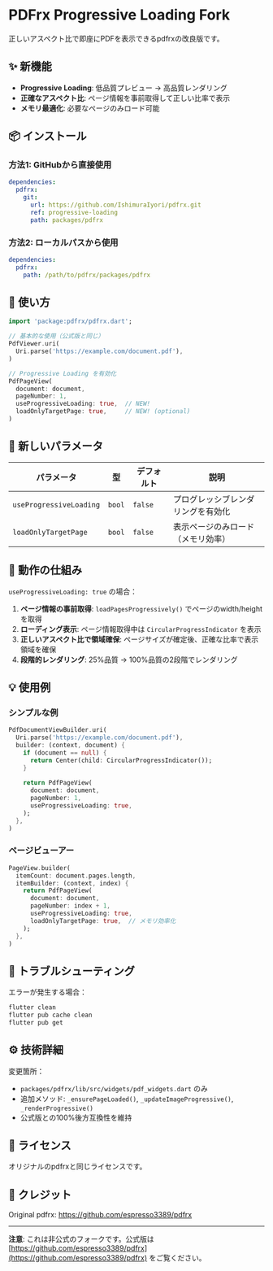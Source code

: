 # PDFrx Progressive Loading Fork

正しいアスペクト比で即座にPDFを表示できるpdfrxの改良版です。

## ✨ 新機能

- **Progressive Loading**: 低品質プレビュー → 高品質レンダリング
- **正確なアスペクト比**: ページ情報を事前取得して正しい比率で表示
- **メモリ最適化**: 必要なページのみロード可能

## 📦 インストール

### 方法1: GitHubから直接使用

```yaml
dependencies:
  pdfrx:
    git:
      url: https://github.com/IshimuraIyori/pdfrx.git
      ref: progressive-loading
      path: packages/pdfrx
```

### 方法2: ローカルパスから使用

```yaml
dependencies:
  pdfrx:
    path: /path/to/pdfrx/packages/pdfrx
```

## 🚀 使い方

```dart
import 'package:pdfrx/pdfrx.dart';

// 基本的な使用（公式版と同じ）
PdfViewer.uri(
  Uri.parse('https://example.com/document.pdf'),
)

// Progressive Loading を有効化
PdfPageView(
  document: document,
  pageNumber: 1,
  useProgressiveLoading: true,  // NEW!
  loadOnlyTargetPage: true,     // NEW! (optional)
)
```

## 📝 新しいパラメータ

| パラメータ | 型 | デフォルト | 説明 |
|-----------|-----|----------|------|
| `useProgressiveLoading` | `bool` | `false` | プログレッシブレンダリングを有効化 |
| `loadOnlyTargetPage` | `bool` | `false` | 表示ページのみロード（メモリ効率） |

## 🎯 動作の仕組み

`useProgressiveLoading: true` の場合：

1. **ページ情報の事前取得**: `loadPagesProgressively()` でページのwidth/heightを取得
2. **ローディング表示**: ページ情報取得中は `CircularProgressIndicator` を表示
3. **正しいアスペクト比で領域確保**: ページサイズが確定後、正確な比率で表示領域を確保
4. **段階的レンダリング**: 25%品質 → 100%品質の2段階でレンダリング

## 💡 使用例

### シンプルな例

```dart
PdfDocumentViewBuilder.uri(
  Uri.parse('https://example.com/document.pdf'),
  builder: (context, document) {
    if (document == null) {
      return Center(child: CircularProgressIndicator());
    }
    
    return PdfPageView(
      document: document,
      pageNumber: 1,
      useProgressiveLoading: true,
    );
  },
)
```

### ページビューアー

```dart
PageView.builder(
  itemCount: document.pages.length,
  itemBuilder: (context, index) {
    return PdfPageView(
      document: document,
      pageNumber: index + 1,
      useProgressiveLoading: true,
      loadOnlyTargetPage: true,  // メモリ効率化
    );
  },
)
```

## 🔧 トラブルシューティング

エラーが発生する場合：

```bash
flutter clean
flutter pub cache clean
flutter pub get
```

## ⚙️ 技術詳細

変更箇所：
- `packages/pdfrx/lib/src/widgets/pdf_widgets.dart` のみ
- 追加メソッド: `_ensurePageLoaded()`, `_updateImageProgressive()`, `_renderProgressive()`
- 公式版との100%後方互換性を維持

## 📄 ライセンス

オリジナルのpdfrxと同じライセンスです。

## 🙏 クレジット

Original pdfrx: https://github.com/espresso3389/pdfrx

---

**注意**: これは非公式のフォークです。公式版は [https://github.com/espresso3389/pdfrx](https://github.com/espresso3389/pdfrx) をご覧ください。